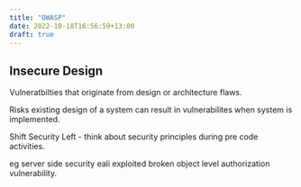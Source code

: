 ```yaml
---
title: "OWASP"
date: 2022-10-18T16:56:59+13:00
draft: true
---
```



## Insecure Design 

Vulneratbilties that originate from design or architecture flaws.

Risks existing design of a system can result in vulnerabilites when system is implemented. 

Shift Security Left - think about security principles during pre code activities.

eg server side security eali exploited broken object level authorization vulnerability.




